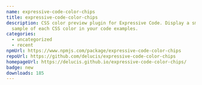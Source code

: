 ```yaml
---
name: expressive-code-color-chips
title: expressive-code-color-chips
description: CSS color preview plugin for Expressive Code. Display a small
  sample of each CSS color in your code examples.
categories:
  - uncategorized
  - recent
npmUrl: https://www.npmjs.com/package/expressive-code-color-chips
repoUrl: https://github.com/delucis/expressive-code-color-chips
homepageUrl: https://delucis.github.io/expressive-code-color-chips/
badge: new
downloads: 185
---
```

